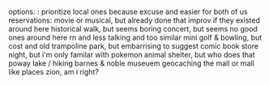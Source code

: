 options:
    : prioritize local ones because excuse and easier for both of us
    reservations:
	    movie or musical, but already done that
        improv if they existed around here
        historical walk, but seems boring
        concert, but seems no good ones around here rn and less talking and too similar
        mini golf & bowling, but cost and old
        trampoline park, but embarrising to suggest
        comic book store night, but i'm only familar with pokemon 
        animal shelter, but who does that
    poway lake / hiking 
    barnes & noble
    museuem
    geocaching
    the mall or mall like places
	    zion, am i right?